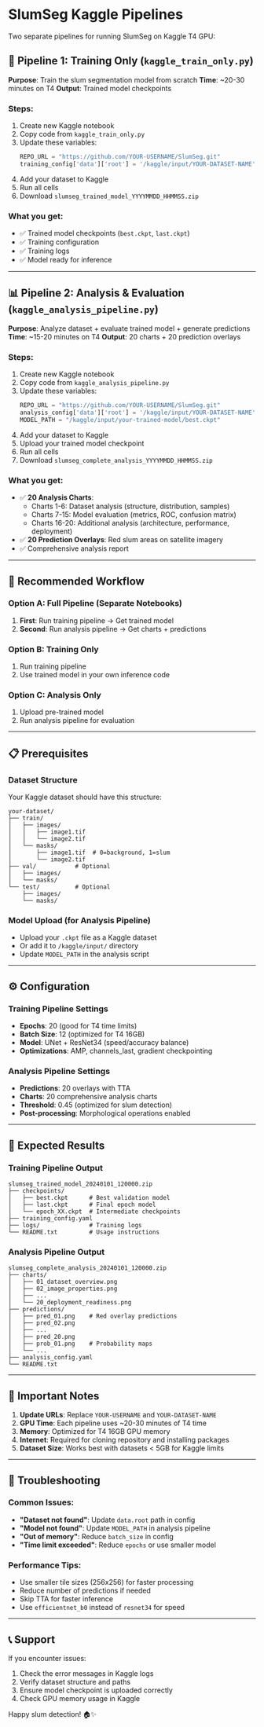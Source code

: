 # SlumSeg Kaggle Pipelines

Two separate pipelines for running SlumSeg on Kaggle T4 GPU:

## 🚂 Pipeline 1: Training Only (`kaggle_train_only.py`)

**Purpose**: Train the slum segmentation model from scratch
**Time**: ~20-30 minutes on T4
**Output**: Trained model checkpoints

### Steps:
1. Create new Kaggle notebook
2. Copy code from `kaggle_train_only.py`
3. Update these variables:
   ```python
   REPO_URL = "https://github.com/YOUR-USERNAME/SlumSeg.git"
   training_config['data']['root'] = '/kaggle/input/YOUR-DATASET-NAME'
   ```
4. Add your dataset to Kaggle
5. Run all cells
6. Download `slumseg_trained_model_YYYYMMDD_HHMMSS.zip`

### What you get:
- ✅ Trained model checkpoints (`best.ckpt`, `last.ckpt`)
- ✅ Training configuration
- ✅ Training logs
- ✅ Model ready for inference

---

## 📊 Pipeline 2: Analysis & Evaluation (`kaggle_analysis_pipeline.py`)

**Purpose**: Analyze dataset + evaluate trained model + generate predictions
**Time**: ~15-20 minutes on T4
**Output**: 20 charts + 20 prediction overlays

### Steps:
1. Create new Kaggle notebook
2. Copy code from `kaggle_analysis_pipeline.py`
3. Update these variables:
   ```python
   REPO_URL = "https://github.com/YOUR-USERNAME/SlumSeg.git"
   analysis_config['data']['root'] = '/kaggle/input/YOUR-DATASET-NAME'
   MODEL_PATH = "/kaggle/input/your-trained-model/best.ckpt"
   ```
4. Add your dataset to Kaggle
5. Upload your trained model checkpoint
6. Run all cells
7. Download `slumseg_complete_analysis_YYYYMMDD_HHMMSS.zip`

### What you get:
- ✅ **20 Analysis Charts**:
  - Charts 1-6: Dataset analysis (structure, distribution, samples)
  - Charts 7-15: Model evaluation (metrics, ROC, confusion matrix)
  - Charts 16-20: Additional analysis (architecture, performance, deployment)
- ✅ **20 Prediction Overlays**: Red slum areas on satellite imagery
- ✅ Comprehensive analysis report

---

## 🔄 Recommended Workflow

### Option A: Full Pipeline (Separate Notebooks)
1. **First**: Run training pipeline → Get trained model
2. **Second**: Run analysis pipeline → Get charts + predictions

### Option B: Training Only
1. Run training pipeline
2. Use trained model in your own inference code

### Option C: Analysis Only
1. Upload pre-trained model
2. Run analysis pipeline for evaluation

---

## 📋 Prerequisites

### Dataset Structure
Your Kaggle dataset should have this structure:
```
your-dataset/
├── train/
│   ├── images/
│   │   ├── image1.tif
│   │   └── image2.tif
│   └── masks/
│       ├── image1.tif  # 0=background, 1=slum
│       └── image2.tif
├── val/           # Optional
│   ├── images/
│   └── masks/
└── test/          # Optional
    ├── images/
    └── masks/
```

### Model Upload (for Analysis Pipeline)
- Upload your `.ckpt` file as a Kaggle dataset
- Or add it to `/kaggle/input/` directory
- Update `MODEL_PATH` in the analysis script

---

## ⚙️ Configuration

### Training Pipeline Settings
- **Epochs**: 20 (good for T4 time limits)
- **Batch Size**: 12 (optimized for T4 16GB)
- **Model**: UNet + ResNet34 (speed/accuracy balance)
- **Optimizations**: AMP, channels_last, gradient checkpointing

### Analysis Pipeline Settings
- **Predictions**: 20 overlays with TTA
- **Charts**: 20 comprehensive analysis charts
- **Threshold**: 0.45 (optimized for slum detection)
- **Post-processing**: Morphological operations enabled

---

## 🎯 Expected Results

### Training Pipeline Output
```
slumseg_trained_model_20240101_120000.zip
├── checkpoints/
│   ├── best.ckpt      # Best validation model
│   ├── last.ckpt      # Final epoch model
│   └── epoch_XX.ckpt  # Intermediate checkpoints
├── training_config.yaml
├── logs/              # Training logs
└── README.txt         # Usage instructions
```

### Analysis Pipeline Output
```
slumseg_complete_analysis_20240101_120000.zip
├── charts/
│   ├── 01_dataset_overview.png
│   ├── 02_image_properties.png
│   ├── ...
│   └── 20_deployment_readiness.png
├── predictions/
│   ├── pred_01.png    # Red overlay predictions
│   ├── pred_02.png
│   ├── ...
│   ├── pred_20.png
│   ├── prob_01.png    # Probability maps
│   └── ...
├── analysis_config.yaml
└── README.txt
```

---

## 🚨 Important Notes

1. **Update URLs**: Replace `YOUR-USERNAME` and `YOUR-DATASET-NAME`
2. **GPU Time**: Each pipeline uses ~20-30 minutes of T4 time
3. **Memory**: Optimized for T4 16GB GPU memory
4. **Internet**: Required for cloning repository and installing packages
5. **Dataset Size**: Works best with datasets < 5GB for Kaggle limits

---

## 🔧 Troubleshooting

### Common Issues:
- **"Dataset not found"**: Update `data.root` path in config
- **"Model not found"**: Update `MODEL_PATH` in analysis pipeline
- **"Out of memory"**: Reduce `batch_size` in config
- **"Time limit exceeded"**: Reduce `epochs` or use smaller model

### Performance Tips:
- Use smaller tile sizes (256x256) for faster processing
- Reduce number of predictions if needed
- Skip TTA for faster inference
- Use `efficientnet_b0` instead of `resnet34` for speed

---

## 📞 Support

If you encounter issues:
1. Check the error messages in Kaggle logs
2. Verify dataset structure and paths
3. Ensure model checkpoint is uploaded correctly
4. Check GPU memory usage in Kaggle

Happy slum detection! 🏠✨